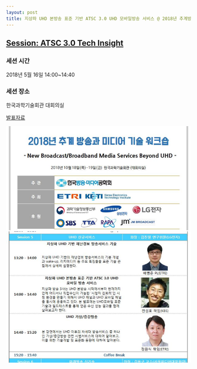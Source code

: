```yaml
---
layout: post
title: 지상파 UHD 본방송 표준 기반 ATSC 3.0 UHD 모바일방송 서비스 @ 2018년 추계방송과미디어 기술 워크숍
---
```


## [Session: ATSC 3.0 Tech Insight](http://kobashow.com/kr/kobeta/broadcast.asp)

### 세션 시간
2018년 5월 16일 
14:00~14:40


### 세션 장소  
한국과학기술회관 대회의실 


[발표자료](https://www.slideshare.net/SunghoJeon/180516-uhdtv-atsc-30-koba-2018)

![그림 1](/images/KIBME_181016_1.JPG)
![그림 2](/images/KIBME_181016_2.JPG)
